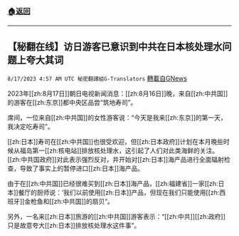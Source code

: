 ###  [:house:返回](README.md)
---


## 【秘翻在线】访日游客已意识到中共在日本核处理水问题上夸大其词
`8/17/2023 4:57 AM UTC 秘密翻譯組G-Translators` [轉載自GNews](https://gnews.org/articles/1561146)

2023年[[zh:8月17日]]朝日电视新闻消息：[[zh:8月16日]]晚，来自[[zh:中共国]]的游客在[[zh:东京]]都中央区品尝“筑地寿司”。

席间，一位来自[[zh:中共国]]的女性游客说：“今天是我来[[zh:东京]]的第一天，我决定吃寿司”。

[[zh:日本]]寿司在[[zh:中共国]]也很受欢迎，但[[zh:日本政府]]计划在本月晚些时候从福岛第一[[zh:核电站]]排放核处理水，这引起了人们对此类海鲜的关注。[[zh:中共国政府]]对此表示强烈反对，并开始对[[zh:日本]]海产品进行全面辐射检查，导致了事实上的暂停进口[[zh:日本]]海产品。

由于在[[zh:中共国]]已经很难买到[[zh:日本]]海产品，[[zh:福建省]]一家[[zh:日本]]餐厅的厨师说：’我们以前使用[[zh:日本]]产品，但现在我们只能使用[[zh:西班牙]]金枪鱼和[[zh:中共国]]的扇贝“。

另外，一名来[[zh:日本]]旅游的[[zh:中共国]]游客表示：“[[zh:中共]][[zh:政府]]只是故意夸大[[zh:日本]]排放核处理水这件事”。
